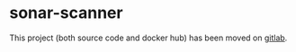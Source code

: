 # sonar-scanner

This project (both source code and docker hub) has been moved on [gitlab](https://gitlab.com/GuillaumeHemmen/sonar-scanner).
